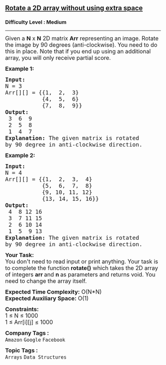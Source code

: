 <h2><a href="https://practice.geeksforgeeks.org/problems/rotate-a-2d-array-without-using-extra-space1004/1?utm_source=gfg&utm_medium=article&utm_campaign=bottom_sticky_on_article">Rotate a 2D array without using extra space</a></h2><h3>Difficulty Level : Medium</h3><hr><div class="problems_problem_content__Xm_eO"><p><span style="font-size:18px">Given a <strong>N</strong> x&nbsp;<strong>N</strong>&nbsp;2D matrix <strong>Arr</strong> representing an image. Rotate the image by 90 degrees (anti-clockwise). You need to do this in place.&nbsp;Note that if you end up using an additional array, you will only receive partial score.</span></p>

<p><span style="font-size:18px"><strong>Example 1:</strong></span></p>

<pre><span style="font-size:18px"><strong>Input:
</strong>N = 3
Arr[][] = {{1,  2,  3}
           {4,  5,  6}
           {7,  8,  9}}
<strong>Output:</strong>
 3  6  9 
 2  5  8 
 1  4  7 
<strong>Explanation:</strong> The given matrix is rotated
by 90 degree in anti-clockwise direction.</span></pre>

<p><span style="font-size:18px"><strong>Example 2:</strong></span></p>

<pre><span style="font-size:18px"><strong>Input:
</strong>N = 4
Arr[][] = {{1,  2,  3,  4}
           {5,  6,  7,  8}
           {9, 10, 11, 12}
           {13, 14, 15, 16}}
<strong>Output:</strong>
 4  8 12 16 
 3  7 11 15 
 2  6 10 14 
 1  5  9 13
<strong>Explanation: </strong>The given matrix is rotated
by 90 degree in anti-clockwise direction.
</span></pre>

<p><span style="font-size:18px"><strong>Your Task:&nbsp;&nbsp;</strong><br>
You don't need to read input or print anything. Your task is to complete the function&nbsp;<strong>rotate()</strong>&nbsp;which takes the 2D array of&nbsp;integers <strong>arr </strong>and&nbsp;<strong>n</strong><strong>&nbsp;</strong>as parameters and returns void. You need to change the array itself.</span></p>

<p><span style="font-size:18px"><strong>Expected Time Complexity:</strong>&nbsp;O(N*N)<br>
<strong>Expected Auxiliary Space:</strong>&nbsp;O(1)</span></p>

<p><span style="font-size:18px"><strong>Constraints:</strong><br>
1 ≤ N&nbsp;≤ 1000<br>
1 ≤ Arr[i][j]&nbsp;≤ 1000</span></p>
</div><p><span style=font-size:18px><strong>Company Tags : </strong><br><code>Amazon</code>&nbsp;<code>Google</code>&nbsp;<code>Facebook</code>&nbsp;<br><p><span style=font-size:18px><strong>Topic Tags : </strong><br><code>Arrays</code>&nbsp;<code>Data Structures</code>&nbsp;